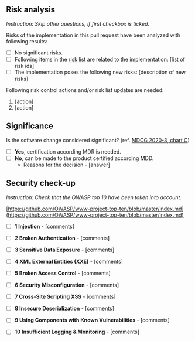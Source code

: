 ## Risk analysis
_Instruction: Skip other questions, if first checkbox is ticked._

Risks of the implementation in this pull request have been analyzed with following results:
- [ ] No significant risks. 
- [ ] Following items in the [risk list](https://github.com/Sensotrend/sensotrend-regulatory/blob/master/product-sensotrend-uploader/RISK-T5-FM%20Risk%20Management%20File%20-%20Medical%20Issues.xlsx) are related to the implementation: [list of risk ids]
- [ ] The implementation poses the following new risks: [description of new risks]

Following risk control actions and/or risk list updates are needed:
1. [action]
2. [action]

## Significance

Is the software change considered significant? (ref. [MDCG 2020-3, chart C](https://drive.google.com/file/d/1QAqBhV-6NzuqXCY20kH5cH0VTGl83Jj0/view?usp=sharing))
- [ ] **Yes**, certification according MDR is needed.
- [ ] **No**, can be made to the product certified according MDD.
	- Reasons for the decision - [answer]


## Security check-up

_Instruction: Check that the OWASP top 10 have been taken into account._

[https://github.com/OWASP/www-project-top-ten/blob/master/index.md](https://github.com/OWASP/www-project-top-ten/blob/master/index.md)
- [ ] **1 Injection** - [comments]
- [ ] **2 Broken Authentication** - [comments]
- [ ] **3 Sensitive Data Exposure** - [comments]
- [ ] **4 XML External Entities (XXE)** - [comments]
- [ ] **5 Broken Access Control** - [comments]
- [ ] **6 Security Misconfiguration** - [comments]
- [ ] **7 Cross-Site Scripting XSS** - [comments]
- [ ] **8 Insecure Deserialization** - [comments]
- [ ] **9 Using Components with Known Vulnerabilities** - [comments]
- [ ] **10 Insufficient Logging & Monitoring** - [comments]

